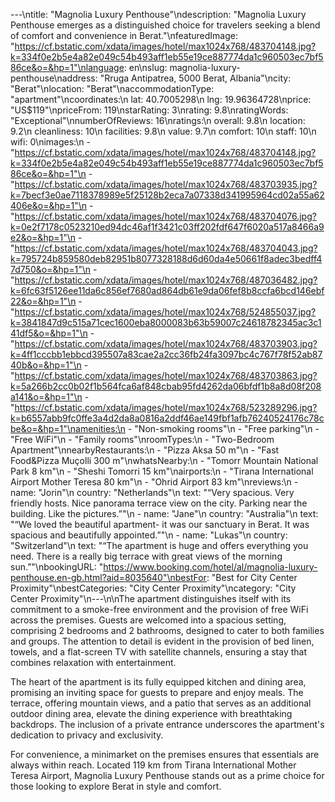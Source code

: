 ---\ntitle: "Magnolia Luxury Penthouse"\ndescription: "Magnolia Luxury Penthouse emerges as a distinguished choice for travelers seeking a blend of comfort and convenience in Berat."\nfeaturedImage: "https://cf.bstatic.com/xdata/images/hotel/max1024x768/483704148.jpg?k=334f0e2b5e4a82e049c54b493aff1eb55e19ce887774da1c960503ec7bf586ce&o=&hp=1"\nlanguage: en\nslug: magnolia-luxury-penthouse\naddress: "Rruga Antipatrea, 5000 Berat, Albania"\ncity: "Berat"\nlocation: "Berat"\naccommodationType: "apartment"\ncoordinates:\n  lat: 40.7005298\n  lng: 19.96364728\nprice: "US$119"\npriceFrom: 119\nstarRating: 3\nrating: 9.8\nratingWords: "Exceptional"\nnumberOfReviews: 16\nratings:\n  overall: 9.8\n  location: 9.2\n  cleanliness: 10\n  facilities: 9.8\n  value: 9.7\n  comfort: 10\n  staff: 10\n  wifi: 0\nimages:\n  - "https://cf.bstatic.com/xdata/images/hotel/max1024x768/483704148.jpg?k=334f0e2b5e4a82e049c54b493aff1eb55e19ce887774da1c960503ec7bf586ce&o=&hp=1"\n  - "https://cf.bstatic.com/xdata/images/hotel/max1024x768/483703935.jpg?k=7becf3e0ae7118378989e5f25128b2eca7a07338d341995964cd02a55a62406e&o=&hp=1"\n  - "https://cf.bstatic.com/xdata/images/hotel/max1024x768/483704076.jpg?k=0e2f7178c0523210ed94dc46af1f3421c03ff202fdf647f6020a517a8466a9e2&o=&hp=1"\n  - "https://cf.bstatic.com/xdata/images/hotel/max1024x768/483704043.jpg?k=795724b859580deb82951b8077328188d6d60da4e50661f8adec3bedff47d750&o=&hp=1"\n  - "https://cf.bstatic.com/xdata/images/hotel/max1024x768/487036482.jpg?k=6fc63f5126ee11da6c856ef7680ad864db61e9da06fef8b8ccfa6bcd146ebf22&o=&hp=1"\n  - "https://cf.bstatic.com/xdata/images/hotel/max1024x768/524855037.jpg?k=3841847d9c515a71cec1600eba8000083b63b59007c24618782345ac3c141df5&o=&hp=1"\n  - "https://cf.bstatic.com/xdata/images/hotel/max1024x768/483703903.jpg?k=4ff1cccbb1ebbcd395507a83cae2a2cc36fb24fa3097bc4c767f78f52ab8740b&o=&hp=1"\n  - "https://cf.bstatic.com/xdata/images/hotel/max1024x768/483703863.jpg?k=5a266b2cc0b02f1b564fca6af848cbab95fd4262da06bfdf1b8a8d08f208a141&o=&hp=1"\n  - "https://cf.bstatic.com/xdata/images/hotel/max1024x768/523289296.jpg?k=b6557abb9fc0ffe3a4d2da8a0816a2ddf46ae149fbf1afb76240524176c78cbe&o=&hp=1"\namenities:\n  - "Non-smoking rooms"\n  - "Free parking"\n  - "Free WiFi"\n  - "Family rooms"\nroomTypes:\n  - "Two-Bedroom Apartment"\nnearbyRestaurants:\n  - "Pizza Aksa 50 m"\n  - "Fast Food&Pizza Muçolli 300 m"\nwhatsNearby:\n  - "Tomorr Mountain National Park 8 km"\n  - "Sheshi Tomorri 15 km"\nairports:\n  - "Tirana International Airport Mother Teresa 80 km"\n  - "Ohrid Airport 83 km"\nreviews:\n  - name: "Jorin"\n    country: "Netherlands"\n    text: "“Very spacious. Very friendly hosts. Nice panorama terrace view on the city. Parking near the building. Like the pictures.”"\n  - name: "Jane"\n    country: "Australia"\n    text: "“We loved the beautiful apartment- it was our sanctuary in Berat. It was spacious and beautifully appointed.”"\n  - name: "Lukas"\n    country: "Switzerland"\n    text: "“The apartment is huge and offers everything you need. There is a really big terrace with great views of the morning sun.”"\nbookingURL: "https://www.booking.com/hotel/al/magnolia-luxury-penthouse.en-gb.html?aid=8035640"\nbestFor: "Best for City Center Proximity"\nbestCategories: "City Center Proximity"\ncategory: "City Center Proximity"\n---\n\nThe apartment distinguishes itself with its commitment to a smoke-free environment and the provision of free WiFi across the premises. Guests are welcomed into a spacious setting, comprising 2 bedrooms and 2 bathrooms, designed to cater to both families and groups. The attention to detail is evident in the provision of bed linen, towels, and a flat-screen TV with satellite channels, ensuring a stay that combines relaxation with entertainment.

The heart of the apartment is its fully equipped kitchen and dining area, promising an inviting space for guests to prepare and enjoy meals. The terrace, offering mountain views, and a patio that serves as an additional outdoor dining area, elevate the dining experience with breathtaking backdrops. The inclusion of a private entrance underscores the apartment's dedication to privacy and exclusivity.

For convenience, a minimarket on the premises ensures that essentials are always within reach. Located 119 km from Tirana International Mother Teresa Airport, Magnolia Luxury Penthouse stands out as a prime choice for those looking to explore Berat in style and comfort.